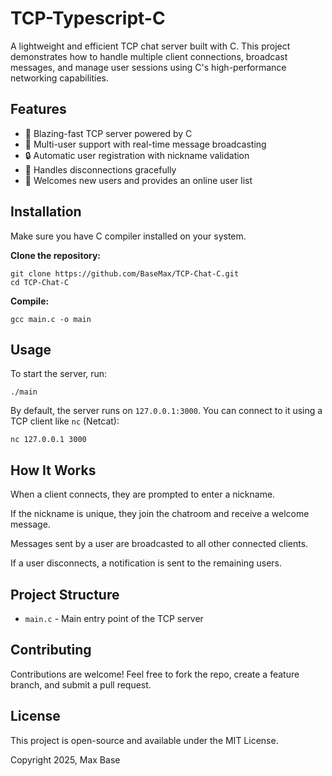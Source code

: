 # TCP-Typescript-C

A lightweight and efficient TCP chat server built with C. This project demonstrates how to handle multiple client connections, broadcast messages, and manage user sessions using C's high-performance networking capabilities.

## Features

- 🚀 Blazing-fast TCP server powered by C
- 👥 Multi-user support with real-time message broadcasting
- 🔒 Automatic user registration with nickname validation
- 🔌 Handles disconnections gracefully
- 🎉 Welcomes new users and provides an online user list

## Installation

Make sure you have C compiler installed on your system.

**Clone the repository:**

```
git clone https://github.com/BaseMax/TCP-Chat-C.git
cd TCP-Chat-C
```

**Compile:**

```
gcc main.c -o main
```

## Usage

To start the server, run:

```
./main
```

By default, the server runs on `127.0.0.1:3000`. You can connect to it using a TCP client like `nc` (Netcat):

```
nc 127.0.0.1 3000
```

## How It Works

When a client connects, they are prompted to enter a nickname.

If the nickname is unique, they join the chatroom and receive a welcome message.

Messages sent by a user are broadcasted to all other connected clients.

If a user disconnects, a notification is sent to the remaining users.

## Project Structure

- `main.c` - Main entry point of the TCP server

## Contributing

Contributions are welcome! Feel free to fork the repo, create a feature branch, and submit a pull request.

## License

This project is open-source and available under the MIT License.

Copyright 2025, Max Base
